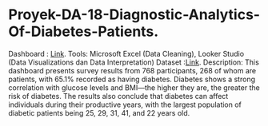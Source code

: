 # Proyek-DA-18-Diagnostic-Analytics-Of-Diabetes-Patients.
Dashboard : [Link](https://lookerstudio.google.com/u/0/reporting/02606494-5433-4ca7-b47c-dd6cb00854a4/page/LTr9D).
Tools: 
Microsoft Excel (Data Cleaning), Looker Studio (Data Visualizations dan Data Interpretation)
Dataset :[Link](https://www.kaggle.com/datasets/akshaydattatraykhare/diabetes-dataset).
Description:
This dashboard presents survey results from 768 participants, 268 of whom are patients, with 65.1% recorded as having diabetes. Diabetes shows a strong correlation with glucose levels and BMI—the higher they are, the greater the risk of diabetes. The results also conclude that diabetes can affect individuals during their productive years, with the largest population of diabetic patients being 25, 29, 31, 41, and 22 years old.
